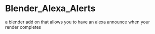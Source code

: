 # Blender_Alexa_Alerts
a blender add on that allows you to have an alexa announce when your render completes
